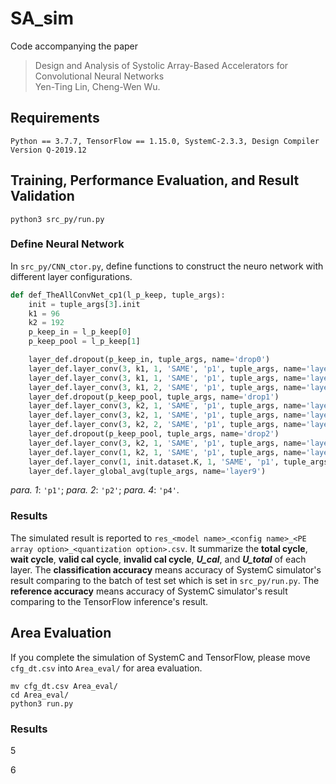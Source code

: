 # SA_sim
Code accompanying the paper
> Design and Analysis of Systolic Array-Based Accelerators for Convolutional Neural Networks \
> Yen-Ting Lin, Cheng-Wen Wu.

## Requirements
```
Python == 3.7.7, TensorFlow == 1.15.0, SystemC-2.3.3, Design Compiler Version Q-2019.12
```

## Training, Performance Evaluation, and Result Validation
```
python3 src_py/run.py
```

### Define Neural Network
In `src_py/CNN_ctor.py`, define functions to construct the neuro network with different layer configurations.
```py
def def_TheAllConvNet_cp1(l_p_keep, tuple_args):
	init = tuple_args[3].init
	k1 = 96
	k2 = 192
	p_keep_in = l_p_keep[0]
	p_keep_pool = l_p_keep[1]

	layer_def.dropout(p_keep_in, tuple_args, name='drop0')
	layer_def.layer_conv(3, k1, 1, 'SAME', 'p1', tuple_args, name='layerC0')
	layer_def.layer_conv(3, k1, 1, 'SAME', 'p1', tuple_args, name='layerC1')
	layer_def.layer_conv(3, k1, 2, 'SAME', 'p1', tuple_args, name='layerP2')
	layer_def.dropout(p_keep_pool, tuple_args, name='drop1')
	layer_def.layer_conv(3, k2, 1, 'SAME', 'p1', tuple_args, name='layerC3')
	layer_def.layer_conv(3, k2, 1, 'SAME', 'p1', tuple_args, name='layerC4')
	layer_def.layer_conv(3, k2, 2, 'SAME', 'p1', tuple_args, name='layerP5')
	layer_def.dropout(p_keep_pool, tuple_args, name='drop2')
	layer_def.layer_conv(3, k2, 1, 'SAME', 'p1', tuple_args, name='layerC6')
	layer_def.layer_conv(1, k2, 1, 'SAME', 'p1', tuple_args, name='layerC7')
	layer_def.layer_conv(1, init.dataset.K, 1, 'SAME', 'p1', tuple_args, name='layerC8')
	layer_def.layer_global_avg(tuple_args, name='layer9')
```
_para. 1_: `'p1'`;
_para. 2_: `'p2'`;
_para. 4_: `'p4'`.

### Results
The simulated result is reported to `res_<model name>_<config name>_<PE array option>_<quantization option>.csv`.
It summarize the **total cycle**, **wait cycle**, **valid cal cycle**, **invalid cal cycle**, **_U_cal_**, and **_U_total_** of each layer.
The **classification accuracy** means accuracy of SystemC simulator's result comparing to the batch of test set which is set in `src_py/run.py`.
The **reference accuracy** means accuracy of SystemC simulator's result comparing to the TensorFlow inference's result.

## Area Evaluation
If you complete the simulation of SystemC and TensorFlow, please move `cfg_dt.csv` into `Area_eval/` for area evaluation.
```
mv cfg_dt.csv Area_eval/
cd Area_eval/
python3 run.py
```

### Results

5

6
